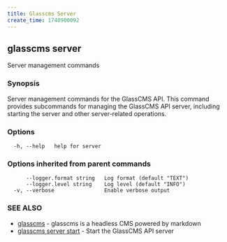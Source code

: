 ```yaml
---
title: Glasscms Server
create_time: 1740900092
---
```

## glasscms server

Server management commands

### Synopsis

Server management commands for the GlassCMS API.
This command provides subcommands for managing the GlassCMS API server,
including starting the server and other server-related operations.


### Options

```
  -h, --help   help for server
```

### Options inherited from parent commands

```
      --logger.format string   Log format (default "TEXT")
      --logger.level string    Log level (default "INFO")
  -v, --verbose                Enable verbose output
```

### SEE ALSO

* [glasscms](glasscms.md)	 - glasscms is a headless CMS powered by markdown
* [glasscms server start](glasscms_server_start.md)	 - Start the GlassCMS API server

